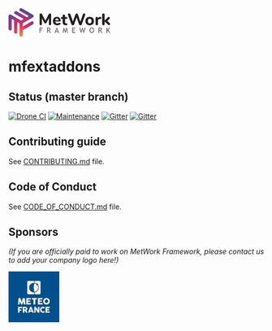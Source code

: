 [![logo](https://raw.githubusercontent.com/metwork-framework/resources/master/logos/metwork-white-logo-small.png)](http://www.metwork-framework.org)
# mfextaddons

[//]: # (automatically generated from https://github.com/metwork-framework/resources/blob/master/cookiecutter/_%7B%7Bcookiecutter.repo%7D%7D/README.md)

## Status (master branch)
[![Drone CI](http://metwork-framework.org:8000/api/badges/metwork-framework/mfextaddons/status.svg)](http://metwork-framework.org:8000/metwork-framework/mfextaddons)
[![Maintenance](https://github.com/metwork-framework/resources/blob/master/badges/maintained.svg)]()
[![Gitter](https://github.com/metwork-framework/resources/blob/master/badges/community-en.svg)](https://gitter.im/metwork-framework/community-en?utm_source=badge&utm_medium=badge&utm_campaign=pr-badge)
[![Gitter](https://github.com/metwork-framework/resources/blob/master/badges/community-fr.svg)](https://gitter.im/metwork-framework/community-fr?utm_source=badge&utm_medium=badge&utm_campaign=pr-badge)






## Contributing guide

See [CONTRIBUTING.md](CONTRIBUTING.md) file.



## Code of Conduct

See [CODE_OF_CONDUCT.md](CODE_OF_CONDUCT.md) file.



## Sponsors

*(If you are officially paid to work on MetWork Framework, please contact us to add your company logo here!)*

[![logo](https://raw.githubusercontent.com/metwork-framework/resources/master/sponsors/meteofrance-small.jpeg)](http://www.meteofrance.com)

